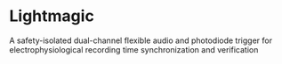 # Lightmagic
A safety-isolated dual-channel flexible audio and photodiode trigger for electrophysiological recording time synchronization and verification
